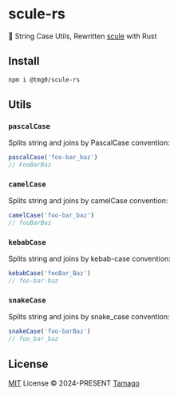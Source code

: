 # scule-rs

🧵 String Case Utils, Rewritten [scule](https://github.com/unjs/scule) with Rust

## Install

```bash
npm i @tmg0/scule-rs
```

## Utils

### `pascalCase`

Splits string and joins by PascalCase convention:

```ts
pascalCase('foo-bar_baz')
// FooBarBaz
```

### `camelCase`

Splits string and joins by camelCase convention:

```ts
camelCase('foo-bar_baz')
// fooBarBaz
```

### `kebabCase`

Splits string and joins by kebab-case convention:

```ts
kebabCase('fooBar_Baz')
// foo-bar-baz
```

### `snakeCase`

Splits string and joins by snake_case convention:

```ts
snakeCase('foo-barBaz')
// foo_bar_baz
```

## License

[MIT](./LICENSE) License © 2024-PRESENT [Tamago](https://github.com/tmg0)
